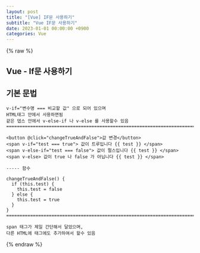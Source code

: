 ```yaml
---
layout: post
title: "[Vue] IF문 사용하기"
subtitle: "Vue IF문 사용하기"
date: 2023-01-01 00:00:00 +0900
categories: Vue
---
```

{% raw %}
## Vue - If문 사용하기  
  
## 기본 문법  
	v-if="변수명 === 비교할 값" 으로 되어 있으며  
	HTML태그 안에서 사용하면됨  
	같은 뎁스 안에서 v-else-if 나 v-else 를 사용할수 있음  
	=================================================================================================================  
  
	<button @click="changeTrueAndFalse">값 변경</button>  
	<span v-if="test === true"> 값이 트루입니다 {{ test }} </span>  
    <span v-else-if="test === false"> 값이 펄스입니다 {{ test }} </span>  
	<span v-else> 값이 true 나 false 가 아닙니다 {{ test }} </span>  
  
	----- 함수  
  
    changeTrueAndFalse() {  
      if (this.test) {  
        this.test = false  
      } else {  
        this.test = true  
      }  
    }  
	=================================================================================================================  
  
	span 태그가 제일 간단해서 달았으며,  
	다른 HTML에 태그에도 추가하여서 할수 있음  

{% endraw %}
